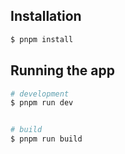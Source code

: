 ## Installation

```bash
$ pnpm install
```

## Running the app

```bash
# development
$ pnpm run dev


# build
$ pnpm run build
```
